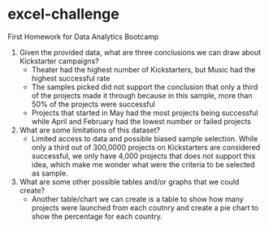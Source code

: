 # excel-challenge
First Homework for Data Analytics Bootcamp
1. Given the provided data, what are three conclusions we can draw about Kickstarter campaigns?
    - Theater had the highest number of Kickstarters, but Music had the highest successful rate
    - The samples picked did not support the conclusion that only a third of the projects made it through because in this sample, more than 50% of the projects were successful
    - Projects that started in May had the most projects being successful while April and February had the lowest number or failed projects
2. What are some limitations of this dataset?
    - Limited access to data and possible biased sample selection. While only a third out of 300,0000 projects on Kickstarters are considered successful, we only have 4,000 projects that does not support this idea, which make me wonder what were the criteria to be selected as sample.
3. What are some other possible tables and/or graphs that we could create?
    - Another table/chart we can create is a table to show how many projects were launched from each coutnry and create a pie chart to show the percentage for each country.

